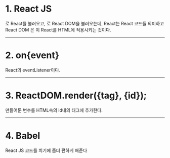 # 1. React JS
<script src="https://unpkg.com/react@17.0.2/umd/react.production.min.js
  "></script>로 React를 불러오고, <script src="https://unpkg.com/react-dom@17.0.2/umd/react-dom.production.min.js"></script>로 React DOM을 불러오는데, React는 React 코드들 의미하고 React DOM 은 이 React를 HTML에 적용시키는 것이다.

---
# 2. on{event}
React의 eventListener이다.

---
# 3. ReactDOM.render({tag}, {id});
만들어둔 변수를 HTML속의 id내의 태그에 추가한다.

---
# 4. Babel
React JS 코드를 치기에 좀더 편하게 해준다